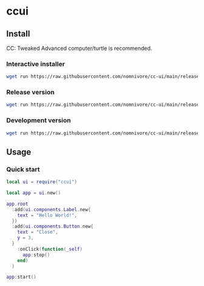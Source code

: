 # ccui

## Install

CC: Tweaked Advanced computer/turtle is recommended.

### Interactive installer
```bash
wget run https://raw.githubusercontent.com/nomnivore/cc-ui/main/release/install.lua
```

### Release version
```bash
wget run https://raw.githubusercontent.com/nomnivore/cc-ui/main/release/install.lua -r
```

### Development version
```bash
wget run https://raw.githubusercontent.com/nomnivore/cc-ui/main/release/install.lua -d
```


## Usage

### Quick start

```lua
local ui = require("ccui")

local app = ui.new()

app.root
  :add(ui.components.Label.new{
    text = "Hello World!",
  })
  :add(ui.components.Button.new{
    text = "Close",
    y = 3,
  }
    :onClick(function(_self)
      app:stop()
    end)
  )

app:start()
```
